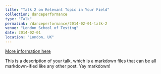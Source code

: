 ```yaml
---
title: "Talk 2 on Relevant Topic in Your Field"
collection: danceperformance
type: "Talk"
permalink: /danceperformance/2014-02-01-talk-2
venue: "London School of Testing"
date: 2014-02-01
location: "London, UK"
---
```


[More information here](http://example2.com)

This is a description of your talk, which is a markdown files that can be all markdown-ified like any other post. Yay markdown!
